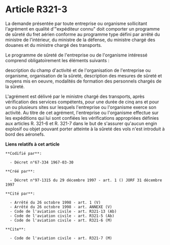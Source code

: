 # Article R321-3

La demande présentée par toute entreprise ou organisme sollicitant l'agrément en qualité d'"expéditeur connu" doit comporter
un programme de sûreté du fret aérien conforme au programme type défini par arrêté du ministre de l'intérieur, du ministre de
la défense, du ministre chargé des douanes et du ministre chargé des transports.

Le programme de sûreté de l'entreprise ou de l'organisme intéressé comprend obligatoirement les éléments suivants :

description du champ d'activité et de l'organisation de l'entreprise ou organisme, organisation de la sûreté, description des
mesures de sûreté et moyens mis en oeuvre, modalités de formation des personnels chargés de la sûreté.

L'agrément est délivré par le ministre chargé des transports, après vérification des services compétents, pour une durée de
cinq ans et pour un ou plusieurs sites sur lesquels l'entreprise ou l'organisme exerce son activité. Au titre de cet
agrément, l'entreprise ou l'organisme effectue sur les expéditions qui lui sont confiées les vérifications appropriées
définies aux articles R. 321-6 et R. 321-7 dans le but de s'assurer qu'aucun engin explosif ou objet pouvant porter atteinte
à la sûreté des vols n'est introduit à bord des aéronefs.

**Liens relatifs à cet article**

	**Codifié par**:

	  - Décret n°67-334 1967-03-30

	**Créé par**:

	  - Décret n°97-1315 du 29 décembre 1997 - art. 1 () JORF 31 décembre 1997

	**Cité par**:

	  - Arrêté du 26 octobre 1998 - art. 1 (V)
	  - Arrêté du 26 octobre 1998 - art. ANNEXE (V)
	  - Code de l'aviation civile - art. R321-13 (Ab)
	  - Code de l'aviation civile - art. R321-5 (Ab)
	  - Code de l'aviation civile - art. R321-6 (M)

	**Cite**:

	  - Code de l'aviation civile - art. R321-7 (M)
